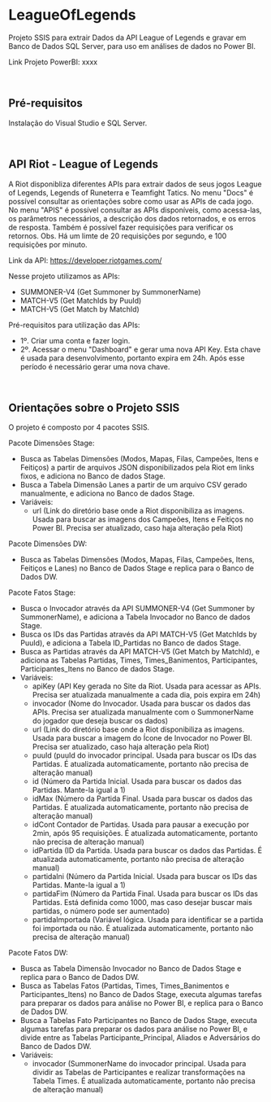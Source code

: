 # LeagueOfLegends
Projeto SSIS para extrair Dados da API League of Legends e gravar em Banco de Dados SQL Server, para uso em análises de dados no Power BI.

Link Projeto PowerBI: xxxx

<br />

## Pré-requisitos
Instalação do Visual Studio e SQL Server.

<br />

## API Riot - League of Legends
A Riot disponibliza diferentes APIs para extrair dados de seus jogos League of Legends, Legends of Runeterra e Teamfight Tatics.
No menu "Docs" é possível consultar as orientações sobre como usar as APIs de cada jogo.
No menu "APIS" é possível consultar as APIs disponíveis, como acessa-las, os parâmetros necessários, a descrição dos dados retornados, e os erros de resposta. Também é possível fazer requisições para verificar os retornos.
Obs. Há um limte de 20 requisições por segundo, e 100 requisições por minuto.

Link da API: https://developer.riotgames.com/

Nesse projeto utilizamos as APIs:
- SUMMONER-V4 (Get Summoner by SummonerName)
- MATCH-V5 (Get MatchIds by PuuId)
- MATCH-V5 (Get Match by MatchId)

Pré-requisitos para utilização das APIs:
- 1º. Criar uma conta e fazer login.
- 2º. Acessar o menu "Dashboard" e gerar uma nova API Key. Esta chave é usada para desenvolvimento, portanto expira em 24h. Após esse período é necessário gerar uma nova chave.

<br />

## Orientações sobre o Projeto SSIS
O projeto é composto por 4 pacotes SSIS.

Pacote Dimensões Stage: 
- Busca as Tabelas Dimensões (Modos, Mapas, Filas, Campeões, Itens e Feitiços) a partir de arquivos JSON disponibilizados pela Riot em links fixos, e adiciona no Banco de dados Stage. 
- Busca a Tabela Dimensão Lanes a partir de um arquivo CSV gerado manualmente, e adiciona no Banco de dados Stage. 
- Variáveis: 
	- url (Link do diretório base onde a Riot disponibiliza as imagens. Usada para buscar as imagens dos Campeões, Itens e Feitiços no Power BI. Precisa ser atualizado, caso haja alteração pela Riot)

Pacote Dimensões DW:
- Busca as Tabelas Dimensões (Modos, Mapas, Filas, Campeões, Itens, Feitiços e Lanes) no Banco de Dados Stage e replica para o Banco de Dados DW.

Pacote Fatos Stage:
- Busca o Invocador através da API SUMMONER-V4 (Get Summoner by SummonerName), e adiciona a Tabela Invocador no Banco de dados Stage. 
- Busca os IDs das Partidas através da API MATCH-V5 (Get MatchIds by PuuId), e adiciona a Tabela ID_Partidas no Banco de dados Stage. 
- Busca as Partidas através da API MATCH-V5 (Get Match by MatchId), e adiciona as Tabelas Partidas, Times, Times_Banimentos, Participantes, Participantes_Itens no Banco de dados Stage. 
- Variáveis: 
	- apiKey (API Key gerada no Site da Riot. Usada para acessar as APIs. Precisa ser atualizada manualmente a cada dia, pois expira em 24h)
	- invocador (Nome do Invocador. Usada para buscar os dados das APIs. Precisa ser atualizada manualmente com o SummonerName do jogador que deseja buscar os dados)
	- url (Link do diretório base onde a Riot disponibiliza as imagens. Usada para buscar a imagem do Ícone de Invocador no Power BI. Precisa ser atualizado, caso haja alteração pela Riot)
	- puuId (puuId do invocador principal. Usada para buscar os IDs das Partidas. É atualizada automaticamente, portanto não precisa de alteração manual)
	- id (Número da Partida Inicial. Usada para buscar os dados das Partidas. Mante-la igual a 1)
	- idMax (Número da Partida Final. Usada para buscar os dados das Partidas. É atualizada automaticamente, portanto não precisa de alteração manual)
	- idCont Contador de Partidas. Usada para pausar a execução por 2min, após 95 requisições. É atualizada automaticamente, portanto não precisa de alteração manual)
	- idPartida (ID da Partida. Usada para buscar os dados das Partidas. É atualizada automaticamente, portanto não precisa de alteração manual)
	- partidaIni (Número da Partida Inicial. Usada para buscar os IDs das Partidas. Mante-la igual a 1)
	- partidaFim (Número da Partida Final. Usada para buscar os IDs das Partidas. Está definida como 1000, mas caso desejar buscar mais partidas, o número pode ser aumentado)
	- partidaImportada (Variável lógica. Usada para identificar se a partida foi importada ou não. É atualizada automaticamente, portanto não precisa de alteração manual)

Pacote Fatos DW:
- Busca as Tabela Dimensão Invocador no Banco de Dados Stage e replica para o Banco de Dados DW.
- Busca as Tabelas Fatos (Partidas, Times, Times_Banimentos e Participantes_Itens) no Banco de Dados Stage, executa algumas tarefas para preparar os dados para análise no Power BI, e replica para o Banco de Dados DW.
- Busca a Tabelas Fato Participantes no Banco de Dados Stage, executa algumas tarefas para preparar os dados para análise no Power BI, e divide entre as Tabelas Participante_Principal, Aliados e Adversários do Banco de Dados DW.
- Variáveis: 
	- invocador (SummonerName do invocador principal. Usada para dividir as Tabelas de Participantes e realizar transformações na Tabela Times. É atualizada automaticamente, portanto não precisa de alteração manual)

